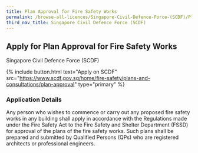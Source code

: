 ```yaml
---
title: Plan Approval for Fire Safety Works
permalink: /browse-all-licences/Singapore-Civil-Defence-Force-(SCDF)/Plan-Approval-for-Fire-Safety-Works
third_nav_title: Singapore Civil Defence Force (SCDF)
---
```


## Apply for Plan Approval for Fire Safety Works

Singapore Civil Defence Force (SCDF)

{% include button.html text="Apply on SCDF" src="https://www.scdf.gov.sg/home/fire-safety/plans-and-consultations/plan-approval" type="primary" %}

### Application Details

<p>Any person who wishes to commence or carry out any proposed fire safety works in any building shall apply in accordance with the Regulations made under the Fire Safety Act to the Fire Safety and Shelter Department (FSSD) for approval of the plans of the fire safety works. Such plans shall be prepared and submitted by Qualified Persons (QPs) who are registered architects or professional engineers.</p>

